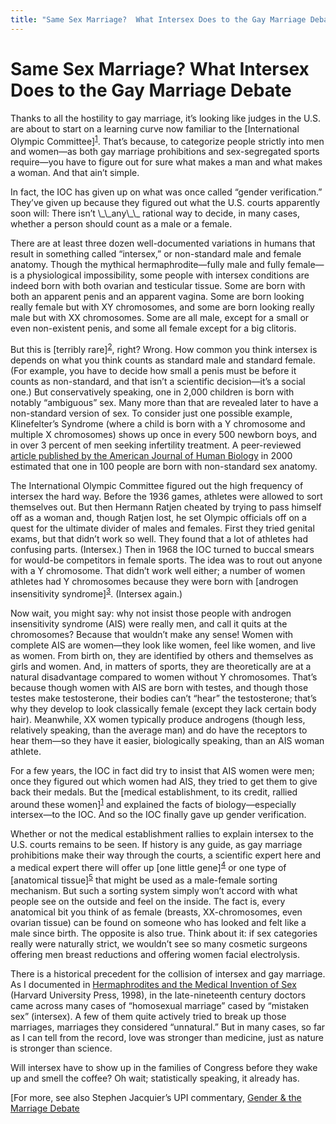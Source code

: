 ```yaml
---
title: "Same Sex Marriage?  What Intersex Does to the Gay Marriage Debate"
---
```


# Same Sex Marriage?  What Intersex Does to the Gay Marriage Debate

<p>Thanks to all the hostility to gay marriage, it&#8217;s looking like judges in the U.S. are about to start on a learning curve now familiar to the [International Olympic Committee]<sup class="footnote" id="fnrev1311753255d8ccdd33d053-1"><a href="#fn1311753255d8ccdd33d053-1">1</a></sup>. That&#8217;s because, to categorize people strictly into men and women&#8212;as both gay marriage prohibitions and sex-segregated sports require&#8212;you have to figure out for sure what makes a man and what makes a woman. And that ain&#8217;t simple.  </p>

<p>In fact, the <span class="caps">IOC</span> has given up on what was once called &#8220;gender verification.&#8221; They&#8217;ve given up because they figured out what the U.S. courts apparently soon will: There isn&#8217;t \_\_any\_\_ rational way to decide, in many cases, whether a person should count as a male or a female.  </p>

<p>There are at least three dozen well-documented variations in humans that result in something called &#8220;intersex,&#8221; or non-standard male and female anatomy. Though the mythical hermaphrodite&#8212;fully male and fully female&#8212;is a physiological impossibility, some people with intersex conditions are indeed born with both ovarian and testicular tissue. Some are born with both an apparent penis and an apparent vagina. Some are born looking really female but with XY chromosomes, and some are born looking really male but with XX chromosomes. Some are all male, except for a small or even non-existent penis, and some all female except for a big clitoris.  </p>

<p>But this is [terribly rare]<sup class="footnote" id="fnrev1311753255d8ccdd33d053-2"><a href="#fn1311753255d8ccdd33d053-2">2</a></sup>, right? Wrong. How common you think intersex is depends on what you think counts as standard male and standard female. (For example, you have to decide how small a penis must be before it counts as non-standard, and that isn&#8217;t a scientific decision&#8212;it&#8217;s a social one.) But conservatively speaking, one in 2,000 children is born with notably &#8220;ambiguous&#8221; sex. Many more than that are revealed later to have a non-standard version of sex. To consider just one possible example, Klinefelter&#8217;s Syndrome (where a child is born with a Y chromosome and multiple X chromosomes) shows up once in every 500 newborn boys, and in over 3 percent of men seeking infertility treatment. A peer-reviewed <a href="http://bms.brown.edu/faculty/f/afs/dimorphic.pdf">article published by the American Journal of Human Biology</a> in 2000 estimated that one in 100 people are born with non-standard sex anatomy.  </p>

<p>The International Olympic Committee figured out the high frequency of intersex the hard way. Before the 1936 games, athletes were allowed to sort themselves out. But then Hermann Ratjen cheated by trying to pass himself off as a woman and, though Ratjen lost, he set Olympic officials off on a quest for the ultimate divider of males and females. First they tried genital exams, but that didn&#8217;t work so well. They found that a lot of athletes had confusing parts. (Intersex.) Then in 1968 the <span class="caps">IOC</span> turned to buccal smears for would-be competitors in female sports. The idea was to rout out anyone with a Y chromosome. That didn&#8217;t work well either; a number of women athletes had Y chromosomes because they were born with [androgen insensitivity syndrome]<sup class="footnote" id="fnrev1311753255d8ccdd33d053-3"><a href="#fn1311753255d8ccdd33d053-3">3</a></sup>. (Intersex again.)  </p>

<p>Now wait, you might say: why not insist those people with androgen insensitivity syndrome (<span class="caps">AIS</span>) were really men, and call it quits at the chromosomes? Because that wouldn&#8217;t make any sense! Women with complete <span class="caps">AIS</span> are women&#8212;they look like women, feel like women, and live as women. From birth on, they are identified by others and themselves as girls and women. And, in matters of sports, they are theoretically are at a natural disadvantage compared to women without Y chromosomes. That&#8217;s because though women with <span class="caps">AIS</span> are born with testes, and though those testes make testosterone, their bodies can&#8217;t &#8220;hear&#8221; the testosterone; that&#8217;s why they develop to look classically female (except they lack certain body hair). Meanwhile, XX women typically produce androgens (though less, relatively speaking, than the average man) and do have the receptors to hear them&#8212;so they have it easier, biologically speaking, than an <span class="caps">AIS</span> woman athlete.  </p>

<p>For a few years, the <span class="caps">IOC</span> in fact did try to insist that <span class="caps">AIS</span> women were men; once they figured out which women had <span class="caps">AIS</span>, they tried to get them to give back their medals. But the [medical establishment, to its credit, rallied around these women]<sup class="footnote"><a href="#fn1311753255d8ccdd33d053-1">1</a></sup> and explained the facts of biology&#8212;especially intersex&#8212;to the <span class="caps">IOC</span>. And so the <span class="caps">IOC</span> finally gave up gender verification.  </p>

<p>Whether or not the medical establishment rallies to explain intersex to the U.S. courts remains to be seen. If history is any guide, as gay marriage prohibitions make their way through the courts, a scientific expert here and a medical expert there will offer up [one little gene]<sup class="footnote" id="fnrev1311753255d8ccdd33d053-4"><a href="#fn1311753255d8ccdd33d053-4">4</a></sup> or one type of [anatomical tissue]<sup class="footnote" id="fnrev1311753255d8ccdd33d053-5"><a href="#fn1311753255d8ccdd33d053-5">5</a></sup> that might be used as a male-female sorting mechanism. But such a sorting system simply won&#8217;t accord with what people see on the outside and feel on the inside. The fact is, every anatomical bit you think of as female (breasts, XX-chromosomes, even ovarian tissue) can be found on someone who has looked and felt like a male since birth. The opposite is also true. Think about it: if sex categories really were naturally strict, we wouldn&#8217;t see so many cosmetic surgeons offering men breast reductions and offering women facial electrolysis.  </p>

<p>There is a historical precedent for the collision of intersex and gay marriage. As I documented in <a href="http://www.hup.harvard.edu/catalog/DREHER.html">Hermaphrodites and the Medical Invention of Sex</a> (Harvard University Press, 1998), in the late-nineteenth century doctors came across many cases of &#8220;homosexual marriage&#8221; cased by &#8220;mistaken sex&#8221; (intersex). A few of them quite actively tried to break up those marriages, marriages they considered &#8220;unnatural.&#8221; But in many cases, so far as I can tell from the record, love was stronger than medicine, just as nature is stronger than science.  </p>

<p>Will intersex have to show up in the families of Congress before they wake up and smell the coffee? Oh wait; statistically speaking, it already has.  </p>

<p>[For more, see also Stephen Jacquier&#8217;s <span class="caps">UPI</span> commentary, <a href="http://www.washingtontimes.com/upi-breaking/20041117-092204-4819r.htm">Gender &amp; the Marriage Debate</a></p>

 [1]: /node/view/90
 [2]: /faq/frequency
 [3]: /node/view/187
 [4]: /node/view/519
 [5]: /node/view/16
